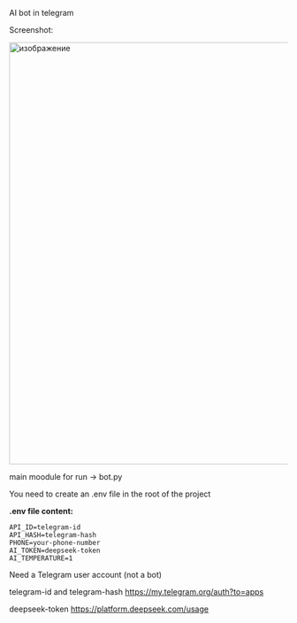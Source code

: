 AI bot in telegram


Screenshot:

<img width="678" height="763" alt="изображение" src="https://github.com/user-attachments/assets/77c72b29-bfb1-47c5-ab8c-33bd3ffd9716" />


main moodule for run -> bot.py

You need to create an .env file in the root of the project

<b>.env file content:</b>


````
API_ID=telegram-id
API_HASH=telegram-hash
PHONE=your-phone-number
AI_TOKEN=deepseek-token
AI_TEMPERATURE=1
````

Need a Telegram user account (not a bot)

telegram-id and telegram-hash
https://my.telegram.org/auth?to=apps

deepseek-token
https://platform.deepseek.com/usage
